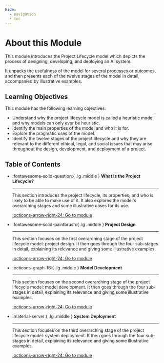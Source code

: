 ```yaml
---
hide:
  - navigation
  - toc
---
```


# About this Module

This module introduces the Project Lifecycle model which depicts the process of designing, developing, and deploying an AI system. 

It unpacks the usefulness of the model for several processes or outcomes, and then presents each of the twelve stages of the model in detail, accompanied by illustrative examples.

## Learning Objectives

This module has the following learning objectives:

- Understand why the project lifecycle model is called a heuristic model, and why models can only ever be heuristic.
- Identify the main properties of the model and who it is for. 
- Explore the pragmatic uses of the model.
- Identify the twelve stages of the project lifecycle and why they are relevant to the different ethical, legal, and social issues that may arise throughout the design, development, and deployment of a project.

## Table of Contents

<div class="grid cards" markdown>

-   :fontawesome-solid-question:{ .lg .middle } __What is the Project Lifecycle?__

    ---

    This section introduces the project lifecycle, its properties, and who is likely to be able to make use of it. It also explores the model's overarching stages and some illustrative cases for its use.

    [:octicons-arrow-right-24: Go to module](rri-101-1.md)

-   :fontawesome-solid-paintbrush:{ .lg .middle } __Project Design__

    ---

    This section focuses on the first overarching stage of the project lifecycle model: project design. It then goes through the four sub-stages in detail, explaining its relevance and giving some illustrative examples.

    [:octicons-arrow-right-24: Go to module](rri-101-2.md)

-   :octicons-graph-16:{ .lg .middle } __Model Development__

    ---

    This section focuses on the second overarching stage of the project lifecycle model: model development. It then goes through the four sub-stages in detail, explaining its relevance and giving some illustrative examples.

    [:octicons-arrow-right-24: Go to module](rri-101-3.md)

-   :material-server:{ .lg .middle } __System Deployment__

    ---

    This section focuses on the third overarching stage of the project lifecycle model: system deployment. It then goes through the four sub-stages in detail, explaining its relevance and giving some illustrative examples.

    [:octicons-arrow-right-24: Go to module](rri-101-4.md)

</div>
